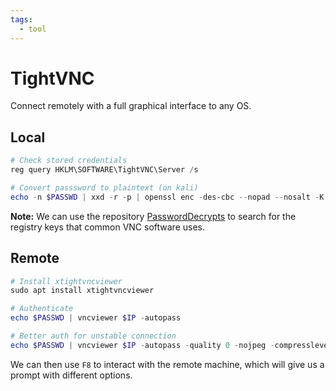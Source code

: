 ```yaml
---
tags:
  - tool
---
```

# TightVNC

Connect remotely with a full graphical interface to any OS.

## Local

```powershell
# Check stored credentials
reg query HKLM\SOFTWARE\TightVNC\Server /s

# Convert passsword to plaintext (on kali)
echo -n $PASSWD | xxd -r -p | openssl enc -des-cbc --nopad --nosalt -K $KEY -iv 0000000000000000 -d | hexdump -Cv
```

**Note:** We can use the repository [PasswordDecrypts](https://github.com/frizb/PasswordDecrypts) to search for the registry keys that common VNC software uses.

## Remote

```powershell
# Install xtightvncviewer
sudo apt install xtightvncviewer

# Authenticate
echo $PASSWD | vncviewer $IP -autopass

# Better auth for unstable connection
echo $PASSWD | vncviewer $IP -autopass -quality 0 -nojpeg -compresslevel 1 -encodings "tight hextile" -bgr233
```

We can then use `F8` to interact with the remote machine, which will give us a prompt with different options.
